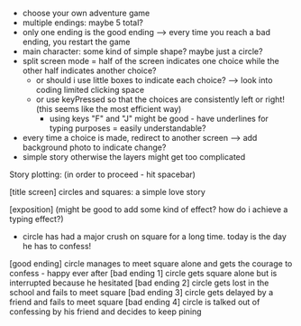 - choose your own adventure game
- multiple endings: maybe 5 total? 
- only one ending is the good ending --> every time you reach a bad ending, you restart the game
- main character: some kind of simple shape? maybe just a circle?
- split screen mode = half of the screen indicates one choice while the other half indicates another choice?
  - or should i use little boxes to indicate each choice? --> look into coding limited clicking space
  - or use keyPressed so that the choices are consistently left or right! (this seems like the most efficient way)  
     - using keys "F" and "J" might be good - have underlines for typing purposes = easily understandable?
- every time a choice is made, redirect to another screen --> add background photo to indicate change?
- simple story otherwise the layers might get too complicated


Story plotting: (in order to proceed - hit spacebar)

[title screen] circles and squares: a simple love story

[exposition] (might be good to add some kind of effect? how do i achieve a typing effect?)
- circle has had a major crush on square for a long time. today is the day he has to confess!

[good ending] circle manages to meet square alone and gets the courage to confess - happy ever after
[bad ending 1] circle gets square alone but is interrupted because he hesitated
[bad ending 2] circle gets lost in the school and fails to meet square
[bad ending 3] circle gets delayed by a friend and fails to meet square
[bad ending 4] circle is talked out of confessing by his friend and decides to keep pining
